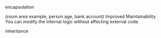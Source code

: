 encapsulation

(room area example, person age, bank account)
Improved Maintainability
You can modify the internal logic without affecting external code.



inheritance